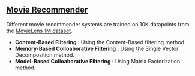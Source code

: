 ## [ Movie Recommender](https://github.com/PrasanthMolleti/Movie-Recommender)

Different movie recommender systems are trained on 10K datapoints from the [MovieLens 1M dataset](https://grouplens.org/datasets/movielens/1m/).

- **Content-Based Filtering** : Using the Content-Based filtering method.
- **Memory-Based Colloaborative Filtering** : Using the Single Vector Decomposition method.
- **Model-Based Colloaborative Filtering** : Using Matrix Factorization method.


